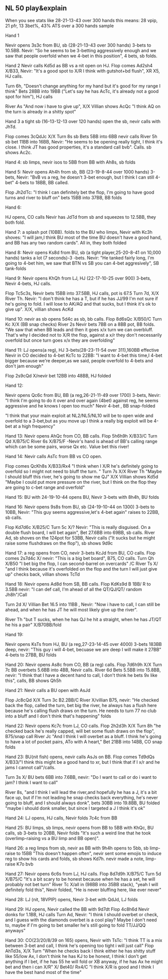 ## NL 50 play&explain


When you see stats like 28-21-13-43 over 300 hands  this means:
28 vpip,
21 pfr,
13 3bet%,
43% ATS 
over a 300 hands sample


Hand 1

Nevir opens 3s3c from BU, sb (28-21-13-43 over 300 hands) 3-bets to 10.5BB. Nevir:
"So he seems to be 3-betting aggressively enough and we saw that people overfold when we 4-bet in this position", 4 bets, sb folds.

Hand 2
Nevir calls Kd5d as BB  vs a nit open on HJ.
Flop comes Ad2sh4 X/B33, Nevir: "It's a good spot to X/R I think with gutshot+bd flush", XR X5, HJ calls.

Turn 6h, "Doesn't change anything for my hand but it's good for my range I think"
Bets 28BB into 19BB ("Let's say he has AcTc, it's already not a good spot for him"), HJ calls

River As "And now i have to give up", X/X
Villian shows AcQc "I think AQ on the turn is already in a shitty spot"

Hand 3
a tight sb (16-13-12-13 over 120 hands) open the sb, nevir calls with JhTd.

Flop comes 3cQdJc X/X
Turn 8s sb Bets 5BB into 6BB nevir calls
River 5h sb bet 11BB into 16BB, Nevir: "He seems to be opening really tight, I think it's close.  I think JT has good properties, it's a standard call bvb". Calls. sb shows Ac2c.

Hand 4:
sb limps, nevir isos to 5BB from BB with Ah8s, sb folds

Hand 5:
Nevir opens Ah4h from sb, BB (23-19-8-44 over 1000 hands) 3-bets,
Nevir: "BvB vs a reg, he doesn't 3-bet enough, but I think I can  still 4-bet" 4-bets to 18BB, BB called.

Flop Jh2dTc: "I think I can definitely bet the flop, I'm going to have good turns and river to bluff on" bets 15BB into 37BB, BB folds

Hand 6:

HJ opens, CO calls 
Nevir has JdTd from sb and squeezes to 12.5BB, they both fold.

Hand 7:
a splash pot (10BB).
folds to the BU who limps,
Nevir with Kc3h shoves: "I will jam,I think BU most of the time BU doesn't have a good hand, and BB has any two random cards". All in, they both folded

Hand 8:
Nevir opens Ks8d from BU,
sb (a tight player,25-20-8-41 on 10,000 hands) tanks a lot (7 seconds)-3 -bets.
Nevir: "He tanked fairly long, I'm going to 4-bet him, we saw that BTN vs SB you can 4-bet aggresively", SB tank-folds

Hand 9:
Nevir opens KhQh from LJ, HJ (22-17-10-25 over 900) 3-bets, Nevir 4-bets, HJ calls.

Flop Tc5c3s, Nevir bets 15BB into 37.5BB, HJ calls, pot is 67.5
Turn 7d, X/X
River Th. Nevir: "I don't think he has a T, but if he has JJ/99 I'm not sure if he's going to fold. I will lose to AK/AQ and that sucks, but I think it's ok to give up".
X/X, villian shows AcKd

Hand 10:
nevir as sb opens 5d4c as sb, bb calls.
Flop 8d6sQc X/B50/C
Turn Kc X/X (BB snap checks)
River 2s Nevir bets 7BB on a 8BB pot, BB folds.
"We saw that when BB leads and then it goes x/x turn we can overbluff. That's why I decided not to X/R the flop, against a x/r they don't necessarily overfold but once turn goes x/x they are overfolding"

Hand 11:
LJ opens(a reg),
HJ 3-bets(28-23-11-54 over 311),160BB effective
Nevir in CO decided to 4-bet KcTc to 22BB:
"I want to 4-bet this time,I 4-bet bigger because we're deeper,as we said, people overfold to 4-bets and don't jam enough"

Flop 2s9cQd X/nevir bet 12BB into 48BB, HJ folded

Hand 12:

Nevir opens Qc6c from BU, BB (a reg,26-21-11-49 over 1700) 3-bets, Nevir:
"I think I'm going to do it over and over again (4bet) against reg, he seems aggressive and he knows I open too much" Nevir 4-bet , BB snap-folded

"I think that your main exploit at NL2/NL5/NL10 will be to open wide and overfold to a 3-bet,but as you move up I think a really big exploit will be 4-bet at a high frequency"

Hand 13:
Nevir opens AhQc from CO, BB calls.
Flop 5h6h9h X/B33/C
Turn Qd X/B75/C
River 6s X/B75/F -Nevir's hand is ahead of BB's calling range which can be some pairs, worse Qx etc. Value bet this river!

Hand 14:
Nevir calls AsTc from BB vs CO open.

Flop comes QcKh8s X/B33/Rx4 "I think when I X/R he's definitely going to overfold so I might not need to bluff the turn. "
Turn 7s X/X
River Th "Maybe I should bluff this river, he's going to show me QJ" X/X
Villian shows Kd5d "Maybe I could put more pressure on the river, but I think on the flop they are going to c-bet range and overfold"

Hand 15:
BU with 24-19-10-44 opens BU, Nevir 3-bets with 8h4h, BU folds

Hand 16:
Nevir opens 9s8s from BU, sb (24-19-10-44 on 1300) 3-bets to 10BB, Nevir: "This guy seems aggressive,let's 4-bet again" raises to 22BB, sb calls. 

Flop Kd7d6c X/B25/C
Turn 5c X/? Nevir: "This is really disguised. On a double flush board, I will bet again", Bet 27.6BB into 69BB, sb calls.
River Ad, sb shoves on the 124pot for 53BB, Nevir calls ("It sucks but he might raise some flushdraws on the flop"), sb shows 9d9c

Hand 17:
a reg opens from CO, nevir 3-bets KcJd from BU, CO calls.
Flop comes 2s7d4c X/ nevir: "This is a big bet board", B75, CO calls.
Turn Qh X/B50 "I bet big the flop, I can second-barrel on overcards" /C
River Ts X/ "and I think because it's overfolded on the flop and the turn I will just give up" checks back, villian shows TcTd

Hand 18:
Nevir opens Ad8d from SB, BB calls.
Flop KdKs9d B 1BB/ R to 3.5BB nevir: "I can def call, I'm ahead of all the QT/QJ/QT/ random Jh8h"/Call

Turn 2d X/ Villian Bet 16.5 into 11BB , Nevir: "Now i have to call, I can still be ahead, and when he has JT he will most likely give up the river".

River Th "but T sucks, when he has QJ he hit a straight, when he has JT/QT he his a pair" X/B70BB/fold

Hand 19:

Nevir opens KsTs from HJ, BU (a reg,27-23-14-45 over 4000) 3-bets 183BB deep, nevir: "This guy i will 4-bet, becuase we are deep I will make it 27BB" 4-bets to 27BB, BU folds

Hand 20:
Nevir opens As8c from CO, BB (a reg) calls.
Flop 7d6h9h X/X
Turn 7c BB overbets 5.6BB into 4BB, Nevir calls.
River 6d Bets 5.5BB into 15.8BB, nevir: "I think that I have a decent hand to call, I don't think he bets 9x like this", calls, BB shows Qh5h

Hand 21:
Nevir calls a BU open with AsJd

Flop Jc8cQd X/X
Turn 3c B2.2BB/C
River X/villian B75, nevir: "He checked back the flop, called the turn, bet big the river, he always has a flush here because he's calling flush draws on the turn. He needs to turn 77 no club into a bluff and I don't think that's happening" folds

Hand 22:
Nevir opens Kc7c from LJ, CO calls.
Flop 2h2d3h X/X
Turn 8h "he checked back he's really capped, will bet some flush draws on the flop", B75/snap call
River Jc "And I think I will overbet as a bluff. I think he's going to have a lot of pocket pairs, ATo with A heart," Bet 21BB into 14BB, CO snap folds

Hand 23:
BU(nit fish) opens, nevir calls AsJs on BB.
Flop comes Td9dQs X/B33/"I think this might be a good hand to xr, but I think that if I x/r and he jams I cannot call"/calls.

Turn 
3s X/ BU bets 6BB into 7.6BB, nevir: "Do I want to call or do i want to jam? I think I want to call"

River 8s, "and I think I will lead the river,and hopefully he has a J, it's a bit face up, but if I'm not leading he snap checks back everything, he's never going to bluff, and I should always donk", bets 30BB into 19.8BB, BU folded "maybe i should donk smaller, but since I targeted a J I think it's ok"

Hand 24:
LJ opens, HJ calls, Nevir folds 7c4c from BB


Hand 25:
BU limps, sb limps, nevir opens from BB to 5BB with KhQc, BU calls, sb 3-bets to 20BB, Nevir folds "It's such a weird line that he took (overlimp-raising vs a BU limp and BB open)".

Hand 26:
a reg limps from sb, nevir as BB with 9h4h opens to 5bb, sb limp-raise to 15BB "This doesn't happen often", nevir sent some emojis to induce reg to show his cards and folds, sb shows Kd7h. nevir made a note, limp-raise K7o bvb

Hand 27:
Nevir opens 6c6s from LJ, HJ calls.
Flop 8d7d9h X/B75/C
Turn 5d X/B75/C "It's a bit scary to be honest because when he has a set, he will probably not bet turn"
River Tc X/all in (98BB into 35BB stack), "yeah I will definitely fold this", Nevir folded, "He is never bluffing here, like ever never"

Hand 28:
LJ (nit, 18VPIP) opens, Nevir 3-bet with QdJd, LJ folds

Hand 29:
HJ opens, Nevir called the BB with 9d7dt
Flop 4c8h6d Nevir donks for 1.1BB, HJ calls
Turn Ad, Nevir: "I think I should overbet or check, and I guess with the diamonds overbet is a cool play? Maybe I don't need to, maybe if I'm going to bet smaller he's still going to fold TT/JJ/QQ anyways"

Hand 30:
CO(23/20/8/39 on 165) opens, Nevir with TsTc:
"I think TT is a mix between 3-bet and call, I think he's opening too tight i will just call"
Flop AhTd3s, X/X
Turn "When he checks back I think either he has shitty stuff like 55/low Ax, I don't think he has KJ to be honest, I think I don't get anything if I bet, if he has 55 he will fold or XB anyway, if he has Ax he might bet and then i can X/R"
X/ Bet40/ Rx4/C "I think X/R is good and I think I have the best hand most of the time"

